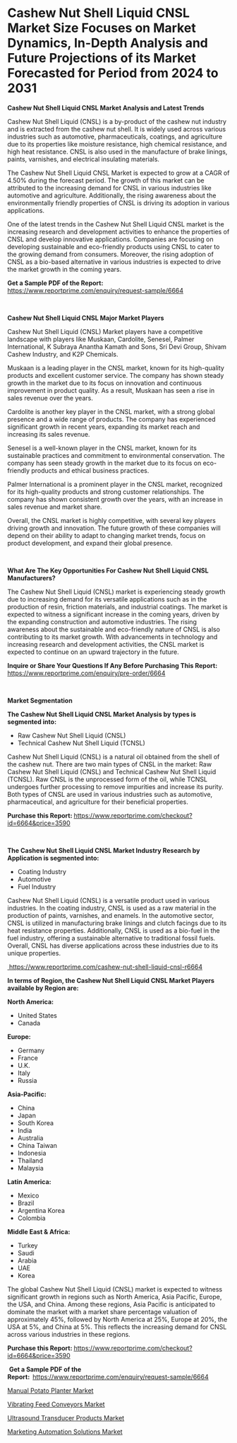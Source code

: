 <p><h1>Cashew Nut Shell Liquid CNSL Market Size Focuses on Market Dynamics, In-Depth Analysis and Future Projections of its Market Forecasted for Period from 2024 to 2031</h1></p><p><strong>Cashew Nut Shell Liquid CNSL Market Analysis and Latest Trends</strong></p>
<p><p>Cashew Nut Shell Liquid (CNSL) is a by-product of the cashew nut industry and is extracted from the cashew nut shell. It is widely used across various industries such as automotive, pharmaceuticals, coatings, and agriculture due to its properties like moisture resistance, high chemical resistance, and high heat resistance. CNSL is also used in the manufacture of brake linings, paints, varnishes, and electrical insulating materials.</p><p>The Cashew Nut Shell Liquid CNSL Market is expected to grow at a CAGR of 4.50% during the forecast period. The growth of this market can be attributed to the increasing demand for CNSL in various industries like automotive and agriculture. Additionally, the rising awareness about the environmentally friendly properties of CNSL is driving its adoption in various applications. </p><p>One of the latest trends in the Cashew Nut Shell Liquid CNSL market is the increasing research and development activities to enhance the properties of CNSL and develop innovative applications. Companies are focusing on developing sustainable and eco-friendly products using CNSL to cater to the growing demand from consumers. Moreover, the rising adoption of CNSL as a bio-based alternative in various industries is expected to drive the market growth in the coming years.</p></p>
<p><strong>Get a Sample PDF of the Report:&nbsp;</strong> <a href="https://www.reportprime.com/enquiry/request-sample/6664">https://www.reportprime.com/enquiry/request-sample/6664</a></p>
<p>&nbsp;</p>
<p><strong>Cashew Nut Shell Liquid CNSL Major Market Players</strong></p>
<p><p>Cashew Nut Shell Liquid (CNSL) Market players have a competitive landscape with players like Muskaan, Cardolite, Senesel, Palmer International, K Subraya Anantha Kamath and Sons, Sri Devi Group, Shivam Cashew Industry, and K2P Chemicals. </p><p>Muskaan is a leading player in the CNSL market, known for its high-quality products and excellent customer service. The company has shown steady growth in the market due to its focus on innovation and continuous improvement in product quality. As a result, Muskaan has seen a rise in sales revenue over the years.</p><p>Cardolite is another key player in the CNSL market, with a strong global presence and a wide range of products. The company has experienced significant growth in recent years, expanding its market reach and increasing its sales revenue.</p><p>Senesel is a well-known player in the CNSL market, known for its sustainable practices and commitment to environmental conservation. The company has seen steady growth in the market due to its focus on eco-friendly products and ethical business practices.</p><p>Palmer International is a prominent player in the CNSL market, recognized for its high-quality products and strong customer relationships. The company has shown consistent growth over the years, with an increase in sales revenue and market share.</p><p>Overall, the CNSL market is highly competitive, with several key players driving growth and innovation. The future growth of these companies will depend on their ability to adapt to changing market trends, focus on product development, and expand their global presence.</p></p>
<p>&nbsp;</p>
<p><strong>What Are The Key Opportunities For Cashew Nut Shell Liquid CNSL Manufacturers?</strong></p>
<p><p>The Cashew Nut Shell Liquid (CNSL) market is experiencing steady growth due to increasing demand for its versatile applications such as in the production of resin, friction materials, and industrial coatings. The market is expected to witness a significant increase in the coming years, driven by the expanding construction and automotive industries. The rising awareness about the sustainable and eco-friendly nature of CNSL is also contributing to its market growth. With advancements in technology and increasing research and development activities, the CNSL market is expected to continue on an upward trajectory in the future.</p></p>
<p><strong>Inquire or Share Your Questions If Any Before Purchasing This Report:</strong> <a href="https://www.reportprime.com/enquiry/pre-order/6664">https://www.reportprime.com/enquiry/pre-order/6664</a></p>
<p>&nbsp;</p>
<p><strong>Market Segmentation</strong></p>
<p><strong>The Cashew Nut Shell Liquid CNSL Market Analysis by types is segmented into:</strong></p>
<p><ul><li>Raw Cashew Nut Shell Liquid (CNSL)</li><li>Technical Cashew Nut Shell Liquid (TCNSL)</li></ul></p>
<p><p>Cashew Nut Shell Liquid (CNSL) is a natural oil obtained from the shell of the cashew nut. There are two main types of CNSL in the market: Raw Cashew Nut Shell Liquid (CNSL) and Technical Cashew Nut Shell Liquid (TCNSL). Raw CNSL is the unprocessed form of the oil, while TCNSL undergoes further processing to remove impurities and increase its purity. Both types of CNSL are used in various industries such as automotive, pharmaceutical, and agriculture for their beneficial properties.</p></p>
<p><strong>Purchase this Report:&nbsp;</strong><a href="https://www.reportprime.com/checkout?id=6664&price=3590">https://www.reportprime.com/checkout?id=6664&price=3590</a></p>
<p>&nbsp;</p>
<p><strong>The Cashew Nut Shell Liquid CNSL Market Industry Research by Application is segmented into:</strong></p>
<p><ul><li>Coating Industry</li><li>Automotive</li><li>Fuel Industry</li></ul></p>
<p><p>Cashew Nut Shell Liquid (CNSL) is a versatile product used in various industries. In the coating industry, CNSL is used as a raw material in the production of paints, varnishes, and enamels. In the automotive sector, CNSL is utilized in manufacturing brake linings and clutch facings due to its heat resistance properties. Additionally, CNSL is used as a bio-fuel in the fuel industry, offering a sustainable alternative to traditional fossil fuels. Overall, CNSL has diverse applications across these industries due to its unique properties.</p></p>
<p><a href="https://www.reportprime.com/cashew-nut-shell-liquid-cnsl-r6664">&nbsp;https://www.reportprime.com/cashew-nut-shell-liquid-cnsl-r6664</a></p>
<p><strong>In terms of Region, the Cashew Nut Shell Liquid CNSL Market Players available by Region are:</strong></p>
<p>
    <p> <strong> North America: </strong>
        <ul>
            <li>United States</li>
            <li>Canada</li>
        </ul>
        </p> 
    <p> <strong> Europe: </strong>
        <ul>
            <li>Germany</li>
            <li>France</li>
            <li>U.K.</li>
            <li>Italy</li>
            <li>Russia</li>
        </ul>
        </p> 
    <p> <strong> Asia-Pacific: </strong>
        <ul>
            <li>China</li>
            <li>Japan</li>
            <li>South Korea</li>
            <li>India</li>
            <li>Australia</li>
            <li>China Taiwan</li>
            <li>Indonesia</li>
            <li>Thailand</li>
            <li>Malaysia</li>
        </ul>
        </p> 
    <p> <strong> Latin America: </strong>
        <ul>
            <li>Mexico</li>
            <li>Brazil</li>
            <li>Argentina Korea</li>
            <li>Colombia</li>
        </ul>
        </p> 
    <p> <strong> Middle East & Africa: </strong>
        <ul>
            <li>Turkey</li>
            <li>Saudi</li>
            <li>Arabia</li>
            <li>UAE</li>
            <li>Korea</li>
        </ul>
    </p>
    </p>
<p><p>The global Cashew Nut Shell Liquid (CNSL) market is expected to witness significant growth in regions such as North America, Asia Pacific, Europe, the USA, and China. Among these regions, Asia Pacific is anticipated to dominate the market with a market share percentage valuation of approximately 45%, followed by North America at 25%, Europe at 20%, the USA at 5%, and China at 5%. This reflects the increasing demand for CNSL across various industries in these regions.</p></p>
<p><strong>Purchase this Report: </strong><a href="https://www.reportprime.com/checkout?id=6664&price=3590">https://www.reportprime.com/checkout?id=6664&price=3590</a></p>
<p>&nbsp;<strong>Get a Sample PDF of the Report:&nbsp;&nbsp;</strong><a href="https://www.reportprime.com/enquiry/request-sample/6664">https://www.reportprime.com/enquiry/request-sample/6664</a></p>
<p><strong></strong></p>
<p><p><a href="https://medium.com/@raperang95/insights-into-the-manual-potato-planter-market-size-which-is-expanding-with-a-6-4-fa56fce92645">Manual Potato Planter Market</a></p><p><a href="https://medium.com/@raperang95/vibrating-feed-conveyors-market-a-global-and-regional-analysis-focus-on-region-country-level-ed8cc95aca01">Vibrating Feed Conveyors Market</a></p><p><a href="https://issuu.com/reportprime-2/docs/ultrasound-transducer-products-market-size-2030.pp">Ultrasound Transducer Products Market</a></p><p><a href="https://issuu.com/reportprime-2/docs/marketing-automation-solutions-market-size-2030.pp">Marketing Automation Solutions Market</a></p></p>